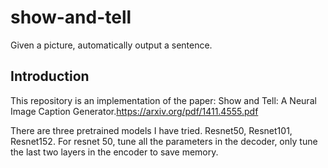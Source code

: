 # show-and-tell
Given a picture, automatically output a sentence.

## Introduction
This repository is an implementation of the paper: Show and Tell: A Neural Image Caption Generator.https://arxiv.org/pdf/1411.4555.pdf

There are three pretrained models I have tried. Resnet50, Resnet101, Resnet152. For resnet 50, tune all the parameters in the decoder, only tune the last two layers in the encoder to save memory. 

